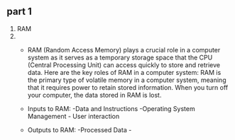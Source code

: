 ## part 1
  1. RAM
  2. 
     - RAM (Random Access Memory) plays a crucial role in a computer system as it serves as a temporary storage space that the CPU (Central Processing Unit) can access quickly to store and retrieve data. Here are the key roles of RAM in a computer system: RAM is the primary type of volatile memory in a computer system, meaning that it requires power to retain stored information. When you turn off your computer, the data stored in RAM is lost. 
    
     - Inputs to RAM: -Data and Instructions -Operating System Management - User interaction
     - Outputs to RAM: -Processed Data -